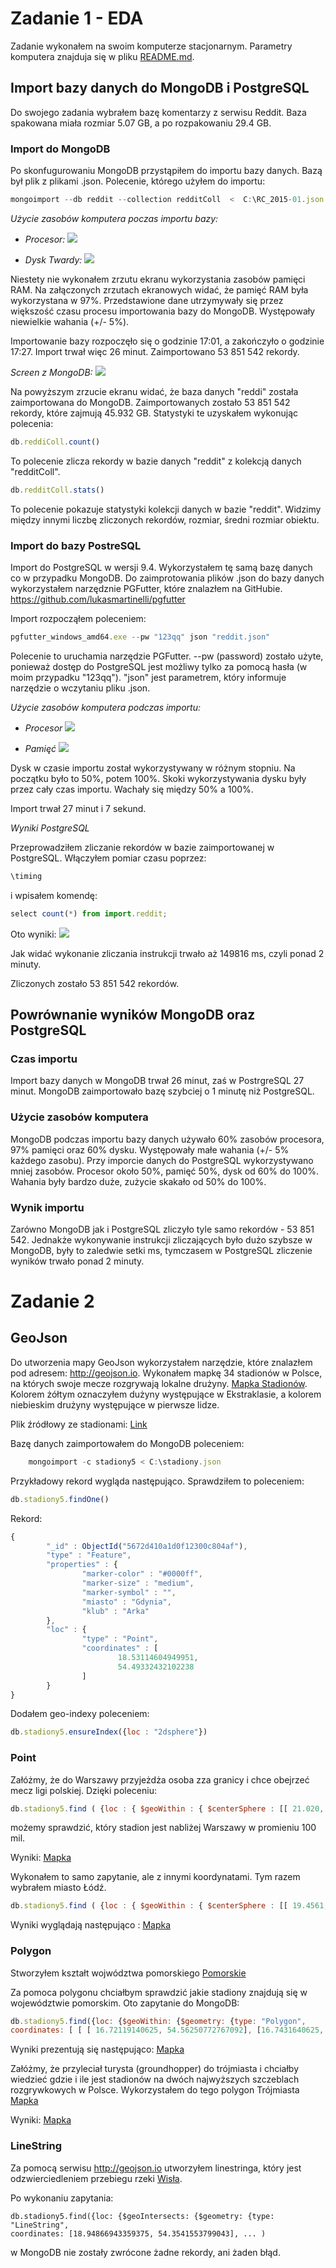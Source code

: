 # Zadanie 1 - EDA
Zadanie wykonałem na swoim komputerze stacjonarnym. Parametry komputera znajduja
 się w pliku [README.md](https://github.com/Oski91/no_sql/blob/master/README.md).
 
## Import bazy danych do MongoDB i PostgreSQL
 Do swojego zadania wybrałem bazę komentarzy z serwisu Reddit. Baza spakowana miała rozmiar 5.07 GB, a po rozpakowaniu 29.4 GB.
 
### Import do MongoDB
 Po skonfugurowaniu MongoDB przystąpiłem do importu bazy danych. Bazą był plik z plikami .json. Polecenie, którego użyłem do importu:
 ```javascript
mongoimport --db reddit --collection redditColl  <  C:\RC_2015-01.json 
```

*Użycie zasobów komputera poczas importu bazy:*

- *Procesor:*
![](http://i.imgur.com/v0rVseE.jpg)

- *Dysk Twardy:*
![](http://i.imgur.com/mQfcRjk.jpg)

Niestety nie wykonałem zrzutu ekranu wykorzystania zasobów pamięci RAM. Na załączonych zrzutach ekranowych widać, że pamięć RAM była wykorzystana w 97%. Przedstawione dane utrzymywały się przez większość czasu procesu importowania bazy do MongoDB. Występowały niewielkie wahania (+/- 5%).

Importowanie bazy rozpoczęło się o godzinie 17:01, a zakończyło o godzinie 17:27. Import trwał więc 26 minut. Zaimportowano 53 851 542 rekordy.

*Screen z MongoDB:*
![](http://i.imgur.com/NVYCVpI.jpg)

Na powyższym zrzucie ekranu widać, że baza danych "reddi" została zaimportowana do MongoDB. Zaimportowanych zostało 53 851 542 rekordy, które zajmują 45.932 GB. 
Statystyki te uzyskałem wykonując polecenia: 
```javascript
db.reddiColl.count()
``` 
To polecenie zlicza rekordy w bazie danych "reddit" z kolekcją danych "redditColl".
```javascript
db.redditColl.stats()
```
To polecenie pokazuje statystyki kolekcji danych w bazie "reddit". Widzimy między innymi liczbę zliczonych rekordów, rozmiar, średni rozmiar obiektu.




### Import do bazy PostreSQL
Import do PostgreSQL w wersji 9.4. 
Wykorzystałem tę samą bazę danych co w przypadku MongoDB. Do zaimprotowania plików .json do bazy danych wykorzystałem narzędznie PGFutter, które znalazłem na GitHubie. 
https://github.com/lukasmartinelli/pgfutter

Import rozpocząłem poleceniem:
```javascript
pgfutter_windows_amd64.exe --pw "123qq" json "reddit.json"
```
Polecenie to uruchamia narzędzie PGFutter. --pw (password) zostało użyte, ponieważ dostęp do PostgreSQL jest możliwy tylko za pomocą hasła (w moim przypadku "123qq"). "json" jest parametrem, który informuje narzędzie o wczytaniu pliku .json.

*Użycie zasobów komputera podczas importu:*

- *Procesor*
![](http://i.imgur.com/xRjwvBL.png)

- *Pamięć*
![](http://i.imgur.com/hZGupH2.png)

Dysk w czasie importu został wykorzystywany w różnym stopniu. Na początku było to 50%, potem 100%. Skoki wykorzystywania dysku były przez cały czas importu. Wachały się między 50% a 100%.

Import trwał 27 minut i 7 sekund.

*Wyniki PostgreSQL*

Przeprowadziłem zliczanie rekordów w bazie zaimportowanej w PostgreSQL. Włączyłem pomiar czasu poprzez: 
```javascript
\timing
```
i wpisałem komendę:
```javascript
select count(*) from import.reddit;
```
Oto wyniki: 
![](http://i.imgur.com/2zbNqST.jpg)

Jak widać wykonanie zliczania instrukcji trwało aż 149816 ms, czyli ponad 2 minuty.

Zliczonych zostało 53 851 542 rekordów.


## Powrównanie wyników MongoDB oraz PostgreSQL
### Czas importu
Import bazy danych w MongoDB trwał 26 minut, zaś w PostrgreSQL 27 minut. MongoDB zaimportowało bazę szybciej o 1 minutę niż PostgreSQL.

### Użycie zasobów komputera
MongoDB podczas importu bazy danych używało 60% zasobów procesora, 97% pamięci oraz 60% dysku. Występowały małe wahania (+/- 5% każdego zasobu). Przy imporcie danych do PostgreSQL wykorzystywano mniej zasobów. Procesor około 50%, pamięć 50%, dysk od 60% do 100%. Wahania były bardzo duże, zużycie skakało od 50% do 100%. 

### Wynik importu
Zarówno MongoDB jak i PostgreSQL zliczyło tyle samo rekordów - 53 851 542. Jednakże wykonywanie instrukcji zliczających było dużo szybsze w MongoDB, były to zaledwie setki ms, tymczasem w PostgreSQL zliczenie wyników trwało ponad 2 minuty.



# Zadanie 2
## GeoJson
Do utworzenia mapy GeoJson wykorzystałem narzędzie, które znalazłem pod adresem:
http://geojson.io.
Wykonałem mapkę 34 stadionów w Polsce, na których swoje mecze rozgrywają lokalne drużyny.  [Mapka Stadionów](https://github.com/Oski91/no_sql/blob/master/stadiony.geojson). Kolorem żółtym oznaczyłem dużyny występujące w Ekstraklasie, a kolorem niebieskim drużyny występujące w pierwsze lidze.

Plik źródłowy ze stadionami: [Link](https://github.com/Oski91/no_sql/blob/master/stadiony%C5%B9R%C3%93D%C5%81O.json)

Bazę danych zaimportowałem do MongoDB poleceniem:
```javascript
    mongoimport -c stadiony5 < C:\stadiony.json
```

Przykładowy rekord wygląda następująco. Sprawdziłem to poleceniem:

```javascript
db.stadiony5.findOne()
```

Rekord: 
```javascript
{
        "_id" : ObjectId("5672d410a1d0f12300c804af"),
        "type" : "Feature",
        "properties" : {
                "marker-color" : "#0000ff",
                "marker-size" : "medium",
                "marker-symbol" : "",
                "miasto" : "Gdynia",
                "klub" : "Arka"
        },
        "loc" : {
                "type" : "Point",
                "coordinates" : [
                        18.53114604949951,
                        54.49332432102238
                ]
        }
}
```

Dodałem geo-indexy poleceniem: 
```javascript
db.stadiony5.ensureIndex({loc : "2dsphere"})
```
### Point

Załóżmy, że do Warszawy przyjeżdża osoba zza granicy i chce obejrzeć mecz ligi polskiej. Dzięki poleceniu: 
```javascript
db.stadiony5.find ( {loc : { $geoWithin : { $centerSphere : [[ 21.020, 52.259], 100 / 3963.2 ] } } } )
```
możemy sprawdzić, który stadion jest nabliżej Warszawy w promieniu 100 mil.

Wyniki: [Mapka](https://github.com/Oski91/no_sql/blob/master/100milWarszawa.geojson)


Wykonałem to samo zapytanie, ale z innymi koordynatami. Tym razem wybrałem miasto Łódź.
```javascript
db.stadiony5.find ( {loc : { $geoWithin : { $centerSphere : [[ 19.4561, 51.7686], 100 / 3963.2 ] } } } )
```

Wyniki wyglądają następująco : [Mapka](https://github.com/Oski91/no_sql/blob/master/100milLodz.geojson)

### Polygon
Stworzyłem kształt wojwództwa pomorskiego [Pomorskie](https://github.com/Oski91/no_sql/blob/master/polygonPomorskie.geojson)

Za pomoca polygonu chciałbym sprawdzić jakie stadiony znajdują się w województwie pomorskim. Oto zapytanie do MongoDB: 
```javascript
db.stadiony5.find({loc: {$geoWithin: {$geometry: {type: "Polygon", 
coordinates: [ [ [ 16.72119140625, 54.56250772767092], [16.7431640625, 54.482804559582554] ... ]]]}}}})
 ```
 
 Wyniki prezentują się następująco: [Mapka](https://github.com/Oski91/no_sql/blob/master/wynikiPomorskie.geojson)


Załóżmy, że przyleciał turysta (groundhopper) do trójmiasta i chciałby wiedzieć gdzie i ile jest stadionów na dwóch najwyższych szczeblach rozgrywkowych w Polsce. Wykorzystałem do tego polygon Trójmiasta [Mapka](https://github.com/Oski91/no_sql/blob/master/polygonTrojmiasto.geojson)

Wyniki: [Mapka](https://github.com/Oski91/no_sql/blob/master/WynikiTrojmiasto.geojson)


### LineString

Za pomocą serwisu http://geojson.io utworzyłem linestringa, który jest odzwierciedleniem przebiegu rzeki [Wisła](https://github.com/Oski91/no_sql/blob/master/Wisla.geojson).

<script src="https://embed.github.com/view/geojson/Oski91/no_sql/blob/master/Wisla.geojson"></script>

Po wykonaniu zapytania:
```javascrpit
db.stadiony5.find({loc: {$geoIntersects: {$geometry: {type: "LineString", 
coordinates: [18.94866943359375, 54.3541553799043], ... )
```
w MongoDB nie zostały zwrócone żadne rekordy, ani żaden błąd.
